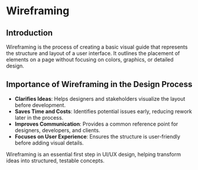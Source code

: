 # Wireframing

## Introduction
Wireframing is the process of creating a basic visual guide that represents the structure and layout of a user interface. It outlines the placement of elements on a page without focusing on colors, graphics, or detailed design.

## Importance of Wireframing in the Design Process
- **Clarifies Ideas**: Helps designers and stakeholders visualize the layout before development.  
- **Saves Time and Costs**: Identifies potential issues early, reducing rework later in the process.  
- **Improves Communication**: Provides a common reference point for designers, developers, and clients.  
- **Focuses on User Experience**: Ensures the structure is user-friendly before adding visual details.  

Wireframing is an essential first step in UI/UX design, helping transform ideas into structured, testable concepts.


